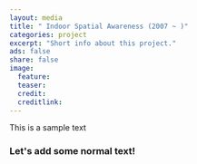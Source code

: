 ```yaml
---
layout: media
title: " Indoor Spatial Awareness (2007 ~ )"
categories: project
excerpt: "Short info about this project."
ads: false
share: false
image:
  feature: 
  teaser: 
  credit: 
  creditlink: 
---
```


This is a sample text 

### Let's add some normal text!